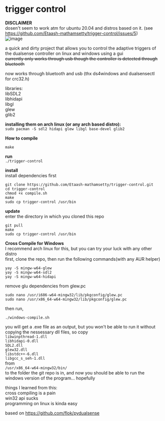 # trigger control  
**DISCLAIMER**  
dosen't seem to work atm for ubuntu 20.04 and distros based on it. (see https://github.com/Etaash-mathamsetty/trigger-control/issues/5)   
![image](https://user-images.githubusercontent.com/45927311/163625506-9b2f6ddc-59f1-4fad-be3c-473a107470b4.png)


a quick and dirty project that allows you to control the adaptive triggers of the dualsense controller on linux and windows using a gui  
~~currently only works through usb though the controller is detected through bluetooth~~  

now works through bluetooth and usb (thx ds4windows and dualsensectl for crc32.h)  

libraries:  
libSDL2  
libhidapi  
libgl  
glew  
glib2  

**installing them on arch linux (or any arch based distro):**  
`sudo pacman -S sdl2 hidapi glew libgl base-devel glib2`  

**How to compile**  

`make`  

**run**   
`./trigger-control`  

**install**  
install dependencies first
```
git clone https://github.com/Etaash-mathamsetty/trigger-control.git
cd trigger-control
chmod +x compile.sh
make
sudo cp trigger-control /usr/bin
```

**update**  
enter the directory in which you cloned this repo  
```
git pull
make
sudo cp trigger-control /usr/bin
```

**Cross Compile for Windows**  
I recommend arch linux for this, but you can try your luck with any other distro  
first, clone the repo, then run the following commands(with any AUR helper)  
```
yay -S mingw-w64-glew
yay -S mingw-w64-sdl2
yay -S mingw-w64-hidapi
```
remove glu dependencies from glew.pc  
```
sudo nano /usr/i686-w64-mingw32/lib/pkgconfig/glew.pc
sudo nano /usr/x86_64-w64-mingw32/lib/pkgconfig/glew.pc
```
then run,  
```
./windows-compile.sh
```
you will get a .exe file as an output, but you won't be able to run it without copying the nessessary dll files, so copy  
`libwinpthread-1.dll`  
`libhidapi-0.dll`  
`SDL2.dll`  
`glew32.dll`  
`libstdc++-6.dll`  
`libgcc_s_seh-1.dll`  
from  
`/usr/x86_64-w64-mingw32/bin/`  
to the folder the git repo is in, and now you should be able to run the windows version of the program... hopefully  
  
things I learned from this:  
cross compiling is a pain  
win32 api sucks  
programming on linux is kinda easy  
  
based on https://github.com/flok/pydualsense  

